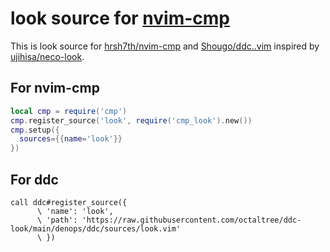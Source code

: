 # look source for [nvim-cmp](https://github.com/hrsh7th/nvim-cmp)
This is look source for [hrsh7th/nvim-cmp](https://github.com/hrsh7th/nvim-cmp) and [Shougo/ddc..vim](https://github.com/hrsh7th/nvim-cmp) inspired by [ujihisa/neco-look](https://github.com/ujihisa/neco-look).


## For nvim-cmp
```lua
local cmp = require('cmp')
cmp.register_source('look', require('cmp_look').new())
cmp.setup({
  sources={{name='look'}}
})
```

## For ddc
```vim
call ddc#register_source({
      \ 'name': 'look',
      \ 'path': 'https://raw.githubusercontent.com/octaltree/ddc-look/main/denops/ddc/sources/look.vim'
      \ })
```
